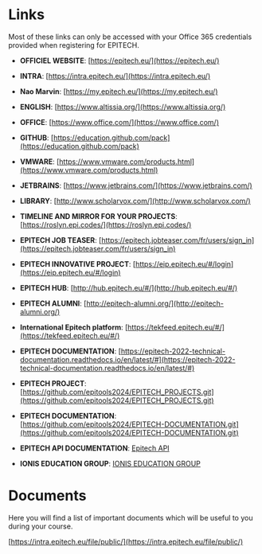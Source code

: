 # Links

Most of these links can only be accessed with your Office 365 credentials provided when registering for EPITECH.

- **OFFICIEL WEBSITE**: [https://epitech.eu/](https://epitech.eu/)

- **INTRA**: [https://intra.epitech.eu/](https://intra.epitech.eu/)

- **Nao Marvin**: [https://my.epitech.eu/](https://my.epitech.eu/)

- **ENGLISH**: [https://www.altissia.org/](https://www.altissia.org/)

- **OFFICE**: [https://www.office.com/](https://www.office.com/)

- **GITHUB**: [https://education.github.com/pack](https://education.github.com/pack)

- **VMWARE**: [https://www.vmware.com/products.html](https://www.vmware.com/products.html)

- **JETBRAINS**: [https://www.jetbrains.com/](https://www.jetbrains.com/)

- **LIBRARY**: [http://www.scholarvox.com/](http://www.scholarvox.com/)

- **TIMELINE AND MIRROR FOR YOUR PROJECTS**: [https://roslyn.epi.codes/](https://roslyn.epi.codes/)

- **EPITECH JOB TEASER**: [https://epitech.jobteaser.com/fr/users/sign_in](https://epitech.jobteaser.com/fr/users/sign_in)

- **EPITECH INNOVATIVE PROJECT**: [https://eip.epitech.eu/#/login](https://eip.epitech.eu/#/login)

- **EPITECH HUB**: [http://hub.epitech.eu/#/](http://hub.epitech.eu/#/)

- **EPITECH ALUMNI**: [http://epitech-alumni.org/](http://epitech-alumni.org/)

- **International Epitech platform**: [https://tekfeed.epitech.eu/#/](https://tekfeed.epitech.eu/#/)

- **EPITECH DOCUMENTATION**: [https://epitech-2022-technical-documentation.readthedocs.io/en/latest/#](https://epitech-2022-technical-documentation.readthedocs.io/en/latest/#)

- **EPITECH PROJECT**: [https://github.com/epitools2024/EPITECH_PROJECTS.git](https://github.com/epitools2024/EPITECH_PROJECTS.git)

- **EPITECH DOCUMENTATION**: [https://github.com/epitools2024/EPITECH-DOCUMENTATION.git](https://github.com/epitools2024/EPITECH-DOCUMENTATION.git)

- **EPITECH API DOCUMENTATION**: [Epitech API](https://gist.github.com/demaisj/45a210a4ae13dc0b45dfbbdcf7d9a852)

- **IONIS EDUCATION GROUP**: [IONIS EDUCATION GROUP](https://e5.onthehub.com/WebStore/ProductsByMajorVersionList.aspx?cmi_cs=1&cmi_mnuMain=2027b68c-8d6a-e911-8115-000d3af41938&ws=1174c4f8-8a6f-e011-971f-0030487d8897&vsro=8)

# Documents

Here you will find a list of important documents which will be useful to you during your course.

[https://intra.epitech.eu/file/public/](https://intra.epitech.eu/file/public/)